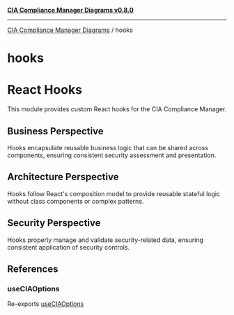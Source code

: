 [**CIA Compliance Manager Diagrams v0.8.0**](../README.md)

***

[CIA Compliance Manager Diagrams](../modules.md) / hooks

# hooks

# React Hooks

This module provides custom React hooks for the CIA Compliance Manager.

## Business Perspective
Hooks encapsulate reusable business logic that can be shared across components,
ensuring consistent security assessment and presentation.

## Architecture Perspective
Hooks follow React's composition model to provide reusable stateful logic
without class components or complex patterns.

## Security Perspective
Hooks properly manage and validate security-related data, ensuring consistent
application of security controls.

## References

### useCIAOptions

Re-exports [useCIAOptions](useCIAOptions/functions/useCIAOptions.md)
